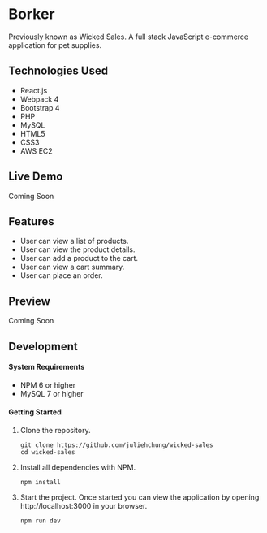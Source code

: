# Borker

Previously known as Wicked Sales. A full stack JavaScript e-commerce application for pet supplies.

## Technologies Used

- React.js
- Webpack 4
- Bootstrap 4
- PHP
- MySQL
- HTML5
- CSS3
- AWS EC2

## Live Demo

Coming Soon

## Features

- User can view a list of products.
- User can view the product details.
- User can add a product to the cart.
- User can view a cart summary.
- User can place an order.

## Preview

Coming Soon

## Development

#### System Requirements

- NPM 6 or higher
- MySQL 7 or higher

#### Getting Started

1. Clone the repository.

    ```shell
    git clone https://github.com/juliehchung/wicked-sales
    cd wicked-sales
    ```

2. Install all dependencies with NPM.

    ```shell
    npm install
    ```

3. Start the project. Once started you can view the application by opening http://localhost:3000 in your browser.

    ```shell
    npm run dev
    ```
    
